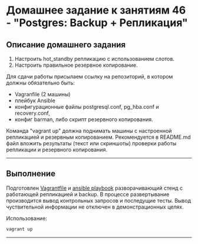 # Домашнее задание к занятиям 46 - "Postgres: Backup + Репликация"

## Описание домашнего задания

1. Настроить hot_standby репликацию с использованием слотов.
2. Настроить правильное резервное копирование.

Для сдачи работы присылаем ссылку на репозиторий, в котором должны обязательно быть:    
- Vagranfile (2 машины)
- плейбук Ansible
- конфигурационные файлы postgresql.conf, pg_hba.conf и recovery.conf,
- конфиг barman, либо скрипт резервного копирования.

Команда "vagrant up" должна поднимать машины с настроенной репликацией и резервным копированием.
Рекомендуется в README.md файл вложить результаты (текст или скриншоты) проверки работы репликации и резервного копирования.

---

## Выполнение     

Подготовлен [Vagrantfile](./Vagrantfile) и [ansible playbook](./ansible/provision.yml) разворачивающий стенд с работающей репликацией и backup.
В процессе развертывание производится вывод контрольных запросов и последущие тесты.
Вывод чуствительной информации не отключен в демонстрационных целях. 

Использование:    
```bash
vagrant up
```

---
